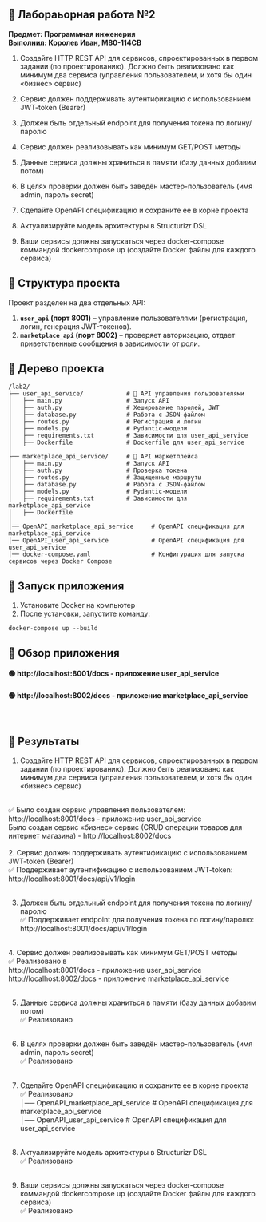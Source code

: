 ## 📂 Лабораьорная работа №2 
**Предмет: Программная инженерия** <br>
**Выполнил: Королев Иван, М80-114СВ**

1. Создайте HTTP REST API для сервисов, спроектированных в первом задании (по
проектированию). Должно быть реализовано как минимум два сервиса
(управления пользователем, и хотя бы один «бизнес» сервис)

2. Сервис должен поддерживать аутентификацию с использованием JWT-token
(Bearer)
3. Должен быть отдельный endpoint для получения токена по логину/паролю
4. Сервис должен реализовывать как минимум GET/POST методы
5. Данные сервиса должны храниться в памяти (базу данных добавим потом)
6. В целях проверки должен быть заведён мастер-пользователь (имя admin,
пароль secret)
7. Сделайте OpenAPI спецификацию и сохраните ее в корне проекта
8. Актуализируйте модель архитектуры в Structurizr DSL
9. Ваши сервисы должны запускаться через docker-compose коммандой dockercompose up (создайте Docker файлы для каждого сервиса)


## 📂 Структура проекта
Проект разделен на два отдельных API:
1. **`user_api` (порт 8001)** – управление пользователями (регистрация, логин, генерация JWT-токенов).
2. **`marketplace_api` (порт 8002)** – проверяет авторизацию, отдает приветственные сообщения в зависимости от роли.

## 📂 Дерево проекта
```
/lab2/
├── user_api_service/            # 📂 API управления пользователями
│   ├── main.py                  # Запуск API
│   ├── auth.py                  # Хеширование паролей, JWT
│   ├── database.py              # Работа с JSON-файлом
│   ├── routes.py                # Регистрация и логин
│   ├── models.py                # Pydantic-модели
│   ├── requirements.txt         # Зависимости для user_api_service
│   ├── Dockerfile               # Dockerfile для user_api_service
│
├── marketplace_api_service/     # 📂 API маркетплейса
│   ├── main.py                  # Запуск API
│   ├── auth.py                  # Проверка токена
│   ├── routes.py                # Защищенные маршруты
│   ├── database.py              # Работа с JSON-файлом
│   ├── models.py                # Pydantic-модели
│   ├── requirements.txt         # Зависимости для marketplace_api_service
│   ├── Dockerfile  
│
│── OpenAPI_marketplace_api_service     # OpenAPI спецификация для marketplace_api_service
│── OpenAPI_user_api_service            # OpenAPI спецификация для user_api_service
│── docker-compose.yaml                 # Конфигурация для запуска сервисов через Docker Compose
```

## 📂 Запуск приложения
1. Установите Docker на компьютер
2. После установки, запустите команду:
```
docker-compose up --build
```

## 📂 Обзор приложения
#### 🟢 http://localhost:8001/docs - приложение user_api_service
#### 🟢 http://localhost:8002/docs - приложение marketplace_api_service
<br>

## 📂 Результаты

1. Создайте HTTP REST API для сервисов, спроектированных в первом задании (по
проектированию). Должно быть реализовано как минимум два сервиса
(управления пользователем, и хотя бы один «бизнес» сервис)
<br>
✅ Было создан сервис управления пользователем: http://localhost:8001/docs - приложение user_api_service <br>
Было создан сервис «бизнес» сервис (СRUD операции товаров для интернет магазина) - http://localhost:8002/docs <br>
<br>
2. Сервис должен поддерживать аутентификацию с использованием JWT-token
(Bearer)<br>
✅ Поддерживает аутентификацию с использованием JWT-token: http://localhost:8001/docs/api/v1/login
<br><br>

3. Должен быть отдельный endpoint для получения токена по логину/паролю<br>
✅ Поддерживает endpoint для получения токена по логину/паролю: http://localhost:8001/docs/api/v1/login
<br>
4. Сервис должен реализовывать как минимум GET/POST методы <br>
✅ Реализовано в <br> http://localhost:8001/docs - приложение user_api_service
<br>http://localhost:8002/docs - приложение marketplace_api_service
<br><br>

5. Данные сервиса должны храниться в памяти (базу данных добавим потом)<br>
✅ Реализовано
<br><br>

6. В целях проверки должен быть заведён мастер-пользователь (имя admin,
пароль secret)<br>
✅ Реализовано
<br><br>

7. Сделайте OpenAPI спецификацию и сохраните ее в корне проекта<br>
✅ Реализовано <br>
│── OpenAPI_marketplace_api_service     # OpenAPI спецификация для marketplace_api_service<br>
│── OpenAPI_user_api_service            # OpenAPI спецификация для user_api_service
<br><br>

8. Актуализируйте модель архитектуры в Structurizr DSL<br>
✅ Реализовано
<br><br>
9. Ваши сервисы должны запускаться через docker-compose коммандой dockercompose up (создайте Docker файлы для каждого сервиса)<br>
✅ Реализовано
<br><br>